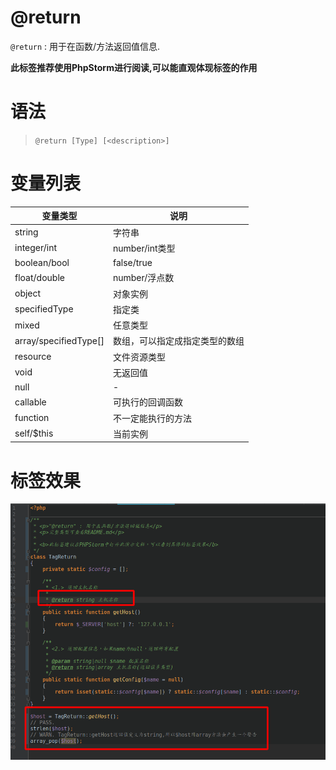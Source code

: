 @return
=======

`@return` : 用于在函数/方法返回值信息.

**此标签推荐使用PhpStorm进行阅读,可以能直观体现标签的作用**

语法
=======

> `@return [Type] [<description>]`

变量列表
=======
| 变量类型 | 说明 |
|---|---|
|string | 字符串|
|integer/int | number/int类型 |
|boolean/bool | false/true |
|float/double | number/浮点数 |
|object | 对象实例|
|specifiedType | 指定类 |
|mixed | 任意类型|
|array/specifiedType[] | 数组，可以指定成指定类型的数组|
|resource | 文件资源类型|
|void | 无返回值|
|null | -|
|callable | 可执行的回调函数|
|function | 不一定能执行的方法|
|self/$this | 当前实例|

标签效果
=======

![demo.jpg](./docs/demo.png)

